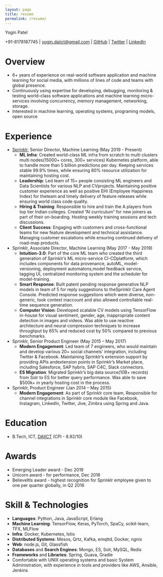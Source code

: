 ```yaml
---
layout: page
title: resume
permalink: /resume/
---
```


Yogin Patel

+91-8178187745 \| yogin.daiict@gmail.com \| [GitHub](https://github.com/yogin16) \| [Twitter](https://twitter.com/yogin16) \| [LinkedIn](https://www.linkedin.com/in/yogin-patel-4ba55321/)


# Overview
- 6+ years of experience on real-world software application and machine learning for social media, with millions of lines of code and teams with global presence.
- Continuously using expertise for developing, debugging, monitoring & testing world-class software applications and machine learning micro-services involving concurrency, memory management, networking, storage.
- Interested in machine learning, operating systems, programing models, open source

# Experience
- [Sprinklr](https://www.sprinklr.com/), Senior Director, Machine Learning (May 2019 - Present)
    - **ML Infra**: Created world-class ML infra from scratch to multi clusters multi nodes(15000+ cores, 300+ services) Kubernetes platform, able to handle more than 5 billion predictions per day. Keeping services stable 99.9% times, while ensuring 80% resource utilization for maintaining hosting cost.
    - **Leadership**: Led team of 15+ people consisting ML engineers and Data Scientists for various NLP and CVprojects. Maintaining positive customer experience as well as positive EHI (Employee Happiness Index) for theteam and timely delivery of feature releases while ensuring world class code quality.
    - **Hiring & Training**: Responsible to hire and train the A players from top tier Indian colleges. Created ”AI curriculum” for new joiners as part of their on-boarding. Hosting weekly training sessions and tech discussions.
    - **Client Success**: Engaging with customers and cross-functional teams for new feature development and technical assistance. Managing customer escalations while ensuring continued delivery of road-map products.
- Sprinklr, Associate Director, Machine Learning (May 2017 - May 2019)
    - **Intuition-3.0**: Part of the core ML team who created the third generation of Sprinklr’s ML micro-service CI-CDplatform, which includes components for data provenance, autoML, model-versioning, deployment automatons,model feedback service, tagging UI, centralized monitoring system and the scheduler for model-training.
    - **Smart Response**:  Built patent pending response generative NLP models in team of 5 for reply suggestions to theSprinklr Care Agent Console. Predicted response suggestions which were diverse, non-generic, took context inaccount and also allowed controllable real-time sequence generation.
    - **Computer Vision**: Developed scalable CV models using TensorFlow in-house for visual sentiment, gender, age, inappropriate content detection in images and videos. Was able to use reactive architecture and neural compression techniques to increase throughput by 65% and reduced cost by 50% compared to previous benchmarks.
- Sprinklr, Senior Product Engineer (May 2015 – May 2017)
    - **Modern Engagement**: Led team of 7 engineers, who would maintain and develop various 20+ social channels' integration, including Twitter & Facebook.  Maintaining Sprinklr’s extension support by providing APIs andextension points in Sprinklr’s Market place, including Salesforce, SAP hybris, SAP C4C, Slack connectors.
    - **ES Migration**: Migrated Sprinklr’s big data source(10B+ records) from Solr to ES for better query performance. Was able to save $500k+ in yearly hosting cost in the process.
- Sprinklr, Product Engineer (Jan 2014 – May 2015)
    - **Modern Engagement**: As part of Sprinklr core team, Responsible for channel integrations in Sprinklr core module like Facebook, Instagram, LinkedIn, Twitter, Jive, Zimbra using Spring and Java.

# Education
- B.Tech, ICT, [DAIICT](http://www.daiict.ac.in/) (CPI - 8.92/10)

# Awards
- Emerging Leader award - Dec 2019
- Unicorn award - for performance, Dec 2016
- BelieveItIs award - highest recognition for Sprinklr employee given to one per quarter globally, in Q2 2016

# Skill & Technologies
- **Languages**: Python, Java, JavaScript, Erlang
- **Machine Learning**: TensorFlow, Keras, PyTorch, SpaCy, scikit-learn, TFX, MLFlow
- **Infra**: Docker, Kubernetes, Istio
- **Distributed Systems**: Mesos, Qrtz, Kafka, emqttd, Docker, ngnix
- **Web**: node.js, Git, Glassfish
- **Databases** and **Search Engines**: Mongo, ES, Solr, MySQL, Redis
- **Frameworks** and **Libraries**: Spring, Guava, Gradle
- Comfortable with UNIX operating systems and basic System Administration, with experience in tools and providers like AWS, Ansible, Jenkins
